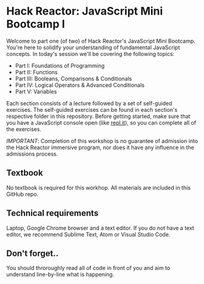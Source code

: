 # Hack Reactor: JavaScript Mini Bootcamp I

Welcome to part one (of two) of Hack Reactor's JavaScript Mini Bootcamp. You're here to solidify your understanding of fundamental JavaScript concepts. In today's session we'll be covering the following topics:

- Part I: Foundations of Programming
- Part II: Functions
- Part III: Booleans, Comparisons & Conditionals
- Part IV: Logical Operators & Advanced Conditionals
- Part V: Variables

Each section consists of a lecture followed by a set of self-guided exercises. The self-guided exercises can be found in each section's respective folder in this repository. Before getting started, make sure that you have a JavaScript console open (like <a href="http://www.repl.it/languages/javascript" target="_blank">repl.it</a>), so you can complete all of the exercises.

*IMPORTANT*: Completion of this workshop is no guarantee of admission into the Hack Reactor immersive program, nor does it have any influence in the admissions process.

## Textbook

No textbook is required for this workhop. All materials are included in this GitHub repo.

## Technical requirements

Laptop, Google Chrome browser and a text editor. If you do not have a text editor, we recommend Sublime Text, Atom or Visual Studio Code.

## Don't forget..
You should throroughly read all of code in front of you and aim to understand line-by-line what is happening.
